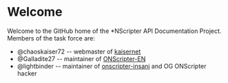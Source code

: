 # Welcome
Welcome to the GitHub home of the \*NScripter API Documentation Project.  Members of the task force are:

- @chaoskaiser72 -- webmaster of [kaisernet](https://kaisernet.org/)
- @Galladite27 -- maintainer of [ONScripter-EN](https://github.com/Galladite27/ONScripter-en)
- @lightbinder -- maintainer of [onscripter-insani](https://github.com/insani-org/onscripter-insani) and OG ONScripter hacker
